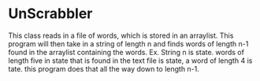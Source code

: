 # UnScrabbler  
This class reads in a file of words, which is stored in an arraylist. This program will then take in
a string of length n and finds words of length n-1 found in the arraylist containing the words. Ex. String n is state. words of length five in state that is found in the text file is state, a word of length 4 is tate. this program does that all the way down to length n-1.
